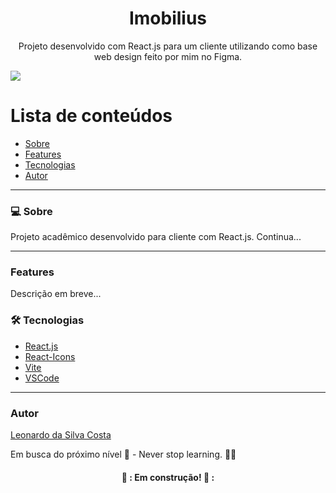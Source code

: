<h1 align="center">Imobilius</h1>
<p align="center">Projeto desenvolvido com React.js para um cliente utilizando como base web design feito por mim no Figma.</p>
<img src="https://img.shields.io/badge/REACTJS-WORK-blue">

Lista de conteúdos
=================
<!--ts-->
   * [Sobre](#Sobre)
   * [Features](#features)
   * [Tecnologias](#tecnologias)
   * [Autor](#autor)
<!--te-->

---

### 💻 Sobre

Projeto acadêmico desenvolvido para cliente com React.js. Continua...

---
### Features

Descrição em breve...

### 🛠 Tecnologias

- [React.js](https://pt-br.reactjs.org/)
- [React-Icons](https://react-icons.github.io/react-icons)
- [Vite](https://vitejs.dev/)
- [VSCode](https://code.visualstudio.com/)

---

### Autor
[Leonardo da Silva Costa](https://www.linkedin.com/in/leonardo-da-silva-costa/)

Em busca do próximo nível 🚀 - Never stop learning. 🧑‍🎓

<h4 align="center"> 
	👷 : Em construção! 👷 :
</h4>